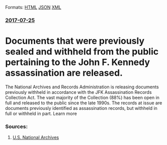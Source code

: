 
Formats: [HTML](/news/2017/07/25/documents-that-were-previously-sealed-and-withheld-from-the-public-pertaining-to-the-john-f-kennedy-assassination-are-released.html)  [JSON](/news/2017/07/25/documents-that-were-previously-sealed-and-withheld-from-the-public-pertaining-to-the-john-f-kennedy-assassination-are-released.json)  [XML](/news/2017/07/25/documents-that-were-previously-sealed-and-withheld-from-the-public-pertaining-to-the-john-f-kennedy-assassination-are-released.xml)  

### [2017-07-25](/news/2017/07/25/index.md)

# Documents that were previously sealed and withheld from the public pertaining to the John F. Kennedy assassination are released. 

The National Archives and Records Administration is releasing documents previously withheld in accordance with the JFK Assassination Records Collection Act. The vast majority of the Collection (88%) has been open in full and released to the public since the late 1990s. The records at issue are documents previously identified as assassination records, but withheld in full or withheld in part. Learn more


### Sources:

1. [U.S. National Archives](https://www.archives.gov/research/jfk/2017-release)
